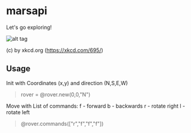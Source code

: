# marsapi
Let's go exploring!


![alt tag](http://imgs.xkcd.com/comics/spirit.png)

(c) by xkcd.org (https://xkcd.com/695/)


## Usage

Init with Coordinates (x,y) and direction (N,S,E,W)
> rover = @rover.new(0,0,"N")

Move with List of commands:
f - forward
b - backwards
r - rotate right
l - rotate left
> @rover.commands(["r","f","f","f"])
